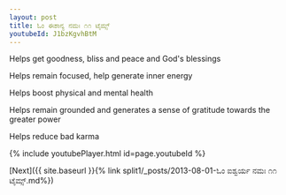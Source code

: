 ```yaml
---
layout: post
title: ಓಂ ಈಶಾನ್ಯ ನಮಃ ೧೧ ಟೈಮ್ಸ್
youtubeId: J1bzKgvhBtM
---
```

 
 
Helps get goodness, bliss and peace and God's blessings
 
Helps remain focused, help generate inner energy 
 
Helps boost physical and mental health 
 
Helps remain grounded and generates a sense of gratitude towards the greater power 
 
Helps reduce bad karma
 
 
 
 


{% include youtubePlayer.html id=page.youtubeId %}
 
[Next]({{ site.baseurl }}{% link  split1/_posts/2013-08-01-ಓಂ ಐಶ್ವರ್ಯ ನಮಃ ೧೧ ಟೈಮ್ಸ್.md%})
 
